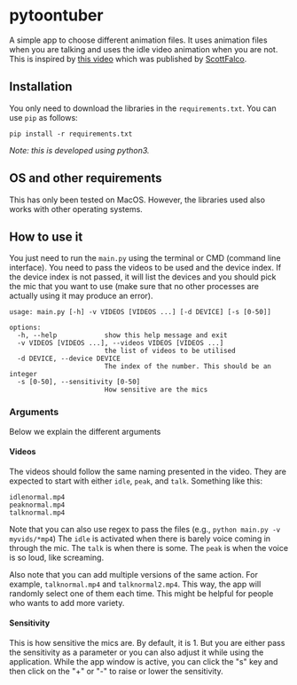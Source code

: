 # pytoontuber

A simple app to choose different animation files. It uses animation files when you are talking and uses the idle video animation when you are not. This is inspired by [this video](https://www.youtube.com/watch?v=i-yW-3dI1oE&t=151s) which was published by [ScottFalco](https://www.youtube.com/@ScottFalco). 

## Installation
You only need to download the libraries in the `requirements.txt`. You can use `pip` as follows:
```
pip install -r requirements.txt
```
*Note: this is developed using python3.* 

## OS and other requirements
This has only been tested on MacOS. However, the libraries used also works with other
operating systems.

## How to use it
You just need to run the `main.py` using the terminal or CMD (command line interface). 
You need to pass the videos to be used and the device index. If the device index is not passed, it will list the devices and you should pick the mic that you want to use (make sure that no other processes are actually using it may produce an error).

```
usage: main.py [-h] -v VIDEOS [VIDEOS ...] [-d DEVICE] [-s [0-50]]

options:
  -h, --help            show this help message and exit
  -v VIDEOS [VIDEOS ...], --videos VIDEOS [VIDEOS ...]
                        the list of videos to be utilised
  -d DEVICE, --device DEVICE
                        The index of the number. This should be an integer
  -s [0-50], --sensitivity [0-50]
                        How sensitive are the mics
```

### Arguments
Below we explain the different arguments

#### Videos
The videos should follow the same naming presented in the video. They are expected to start with either `idle`, `peak`, and `talk`. Something like this:
```
idlenormal.mp4
peaknormal.mp4
talknormal.mp4
```
Note that you can also use regex to pass the files (e.g., `python main.py -v myvids/*mp4`)
The `idle` is activated when there is barely voice coming in through the mic. The `talk` is when there is some. The `peak` is when the voice is so loud, like screaming.

Also note that you can add multiple versions of the same action. For example, `talknormal.mp4` and `talknormal2.mp4`. This way, the app will randomly select one of them each time. This might be helpful for people who wants to add more variety.

#### Sensitivity
This is how sensitive the mics are. By default, it is 1. But you are either pass the sensitivity as a parameter or you can also adjust it while using the application. While the 
app window is active, you can click the "s" key and then click on the "+" or "-" to raise or lower the sensitivity. 
